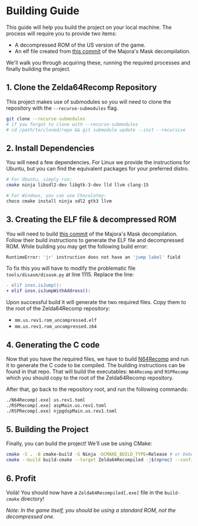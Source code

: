 # Building Guide

This guide will help you build the project on your local machine. The process will require you to provide two items:
- A decompressed ROM of the US version of the game.
- An elf file created from [this commit](https://github.com/zeldaret/mm/tree/23beee0717364de43ca9a82957cc910cf818de90) of the Majora's Mask decompilation.

We'll walk you through acquiring these, running the required processes and finally building the project.

## 1. Clone the Zelda64Recomp Repository
This project makes use of submodules so you will need to clone the repository with the `--recurse-submodules` flag.

```bash
git clone --recurse-submodules
# if you forgot to clone with --recurse-submodules
# cd /path/to/cloned/repo && git submodule update --init --recursive
```

## 2. Install Dependencies

You will need a few dependencies. For Linux we provide the instructions for Ubuntu, but you can find the equivalent packages for your preferred distro.

```bash
# For Ubuntu, simply run:
cmake ninja libsdl2-dev libgtk-3-dev lld llvm clang-15

# For Windows, you can use Chocolatey:
choco cmake install ninja sdl2 gtk3 llvm
```

## 3. Creating the ELF file & decompressed ROM
You will need to build [this commit](https://github.com/zeldaret/mm/tree/23beee0717364de43ca9a82957cc910cf818de90) of the Majora's Mask decompilation. Follow their build instructions to generate the ELF file and decompressed ROM. While building you may get the following build error:
```bash
RuntimeError: 'jr' instruction does not have an 'jump label' field
```

To fix this you will have to modify the problematic file `tools/disasm/disasm.py` at line 1115. Replace the line:
```diff
- elif insn.isJump():
+ elif insn.isJumpWithAddress():
```

Upon successful build it will generate the two required files. Copy them to the root of the Zelda64Recomp repository:
- `mm.us.rev1.rom_uncompressed.elf`
- `mm.us.rev1.rom_uncompressed.z64`

## 4. Generating the C code

Now that you have the required files, we have to build [N64Recomp](https://github.com/Mr-Wiseguy/N64Recomp) and run it to generate the C code to be compiled. The building instructions can be found in that repo. That will build the executables: `N64Recomp` and `RSPRecomp` which you should copy to the root of the Zelda64Recomp repository.

After that, go back to the repository root, and run the following commands:
```bash
./N64Recomp[.exe] us.rev1.toml
./RSPRecomp[.exe] aspMain.us.rev1.toml
./RSPRecomp[.exe] njpgdspMain.us.rev1.toml
```

## 5. Building the Project

Finally, you can build the project! We'll use be using CMake:
```bash
cmake -S . -B cmake-build -G Ninja -DCMAKE_BUILD_TYPE=Release # or Debug if you want to debug
cmake --build build-cmake --target Zelda64Recompiled -j$(nproc) --config Release # or Debug
```

## 6. Profit

Voilà! You should now have a `Zelda64Recompiled[.exe]` file in the `build-cmake` directory!

_Note: In the game itself, you should be using a standard ROM, not the decompressed one._
